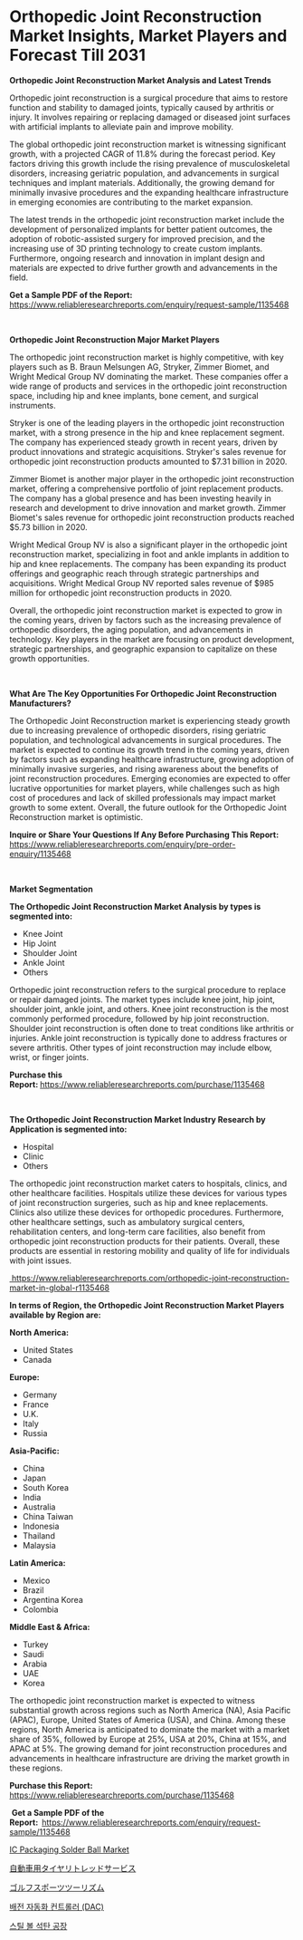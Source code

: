 <p><h1>Orthopedic Joint Reconstruction Market Insights, Market Players and Forecast Till 2031</h1></p><p><strong>Orthopedic Joint Reconstruction Market Analysis and Latest Trends</strong></p>
<p><p>Orthopedic joint reconstruction is a surgical procedure that aims to restore function and stability to damaged joints, typically caused by arthritis or injury. It involves repairing or replacing damaged or diseased joint surfaces with artificial implants to alleviate pain and improve mobility.</p><p>The global orthopedic joint reconstruction market is witnessing significant growth, with a projected CAGR of 11.8% during the forecast period. Key factors driving this growth include the rising prevalence of musculoskeletal disorders, increasing geriatric population, and advancements in surgical techniques and implant materials. Additionally, the growing demand for minimally invasive procedures and the expanding healthcare infrastructure in emerging economies are contributing to the market expansion.</p><p>The latest trends in the orthopedic joint reconstruction market include the development of personalized implants for better patient outcomes, the adoption of robotic-assisted surgery for improved precision, and the increasing use of 3D printing technology to create custom implants. Furthermore, ongoing research and innovation in implant design and materials are expected to drive further growth and advancements in the field.</p></p>
<p><strong>Get a Sample PDF of the Report:&nbsp;</strong> <a href="https://www.reliableresearchreports.com/enquiry/request-sample/1135468">https://www.reliableresearchreports.com/enquiry/request-sample/1135468</a></p>
<p>&nbsp;</p>
<p><strong>Orthopedic Joint Reconstruction Major Market Players</strong></p>
<p><p>The orthopedic joint reconstruction market is highly competitive, with key players such as B. Braun Melsungen AG, Stryker, Zimmer Biomet, and Wright Medical Group NV dominating the market. These companies offer a wide range of products and services in the orthopedic joint reconstruction space, including hip and knee implants, bone cement, and surgical instruments.</p><p>Stryker is one of the leading players in the orthopedic joint reconstruction market, with a strong presence in the hip and knee replacement segment. The company has experienced steady growth in recent years, driven by product innovations and strategic acquisitions. Stryker's sales revenue for orthopedic joint reconstruction products amounted to $7.31 billion in 2020.</p><p>Zimmer Biomet is another major player in the orthopedic joint reconstruction market, offering a comprehensive portfolio of joint replacement products. The company has a global presence and has been investing heavily in research and development to drive innovation and market growth. Zimmer Biomet's sales revenue for orthopedic joint reconstruction products reached $5.73 billion in 2020.</p><p>Wright Medical Group NV is also a significant player in the orthopedic joint reconstruction market, specializing in foot and ankle implants in addition to hip and knee replacements. The company has been expanding its product offerings and geographic reach through strategic partnerships and acquisitions. Wright Medical Group NV reported sales revenue of $985 million for orthopedic joint reconstruction products in 2020.</p><p>Overall, the orthopedic joint reconstruction market is expected to grow in the coming years, driven by factors such as the increasing prevalence of orthopedic disorders, the aging population, and advancements in technology. Key players in the market are focusing on product development, strategic partnerships, and geographic expansion to capitalize on these growth opportunities.</p></p>
<p>&nbsp;</p>
<p><strong>What Are The Key Opportunities For Orthopedic Joint Reconstruction Manufacturers?</strong></p>
<p><p>The Orthopedic Joint Reconstruction market is experiencing steady growth due to increasing prevalence of orthopedic disorders, rising geriatric population, and technological advancements in surgical procedures. The market is expected to continue its growth trend in the coming years, driven by factors such as expanding healthcare infrastructure, growing adoption of minimally invasive surgeries, and rising awareness about the benefits of joint reconstruction procedures. Emerging economies are expected to offer lucrative opportunities for market players, while challenges such as high cost of procedures and lack of skilled professionals may impact market growth to some extent. Overall, the future outlook for the Orthopedic Joint Reconstruction market is optimistic.</p></p>
<p><strong>Inquire or Share Your Questions If Any Before Purchasing This Report:</strong> <a href="https://www.reliableresearchreports.com/enquiry/pre-order-enquiry/1135468">https://www.reliableresearchreports.com/enquiry/pre-order-enquiry/1135468</a></p>
<p>&nbsp;</p>
<p><strong>Market Segmentation</strong></p>
<p><strong>The Orthopedic Joint Reconstruction Market Analysis by types is segmented into:</strong></p>
<p><ul><li>Knee Joint</li><li>Hip Joint</li><li>Shoulder Joint</li><li>Ankle Joint</li><li>Others</li></ul></p>
<p><p>Orthopedic joint reconstruction refers to the surgical procedure to replace or repair damaged joints. The market types include knee joint, hip joint, shoulder joint, ankle joint, and others. Knee joint reconstruction is the most commonly performed procedure, followed by hip joint reconstruction. Shoulder joint reconstruction is often done to treat conditions like arthritis or injuries. Ankle joint reconstruction is typically done to address fractures or severe arthritis. Other types of joint reconstruction may include elbow, wrist, or finger joints.</p></p>
<p><strong>Purchase this Report:&nbsp;</strong><a href="https://www.reliableresearchreports.com/purchase/1135468">https://www.reliableresearchreports.com/purchase/1135468</a></p>
<p>&nbsp;</p>
<p><strong>The Orthopedic Joint Reconstruction Market Industry Research by Application is segmented into:</strong></p>
<p><ul><li>Hospital</li><li>Clinic</li><li>Others</li></ul></p>
<p><p>The orthopedic joint reconstruction market caters to hospitals, clinics, and other healthcare facilities. Hospitals utilize these devices for various types of joint reconstruction surgeries, such as hip and knee replacements. Clinics also utilize these devices for orthopedic procedures. Furthermore, other healthcare settings, such as ambulatory surgical centers, rehabilitation centers, and long-term care facilities, also benefit from orthopedic joint reconstruction products for their patients. Overall, these products are essential in restoring mobility and quality of life for individuals with joint issues.</p></p>
<p><a href="https://www.reliableresearchreports.com/orthopedic-joint-reconstruction-market-in-global-r1135468">&nbsp;https://www.reliableresearchreports.com/orthopedic-joint-reconstruction-market-in-global-r1135468</a></p>
<p><strong>In terms of Region, the Orthopedic Joint Reconstruction Market Players available by Region are:</strong></p>
<p>
    <p> <strong> North America: </strong>
        <ul>
            <li>United States</li>
            <li>Canada</li>
        </ul>
        </p> 
    <p> <strong> Europe: </strong>
        <ul>
            <li>Germany</li>
            <li>France</li>
            <li>U.K.</li>
            <li>Italy</li>
            <li>Russia</li>
        </ul>
        </p> 
    <p> <strong> Asia-Pacific: </strong>
        <ul>
            <li>China</li>
            <li>Japan</li>
            <li>South Korea</li>
            <li>India</li>
            <li>Australia</li>
            <li>China Taiwan</li>
            <li>Indonesia</li>
            <li>Thailand</li>
            <li>Malaysia</li>
        </ul>
        </p> 
    <p> <strong> Latin America: </strong>
        <ul>
            <li>Mexico</li>
            <li>Brazil</li>
            <li>Argentina Korea</li>
            <li>Colombia</li>
        </ul>
        </p> 
    <p> <strong> Middle East & Africa: </strong>
        <ul>
            <li>Turkey</li>
            <li>Saudi</li>
            <li>Arabia</li>
            <li>UAE</li>
            <li>Korea</li>
        </ul>
    </p>
    </p>
<p><p>The orthopedic joint reconstruction market is expected to witness substantial growth across regions such as North America (NA), Asia Pacific (APAC), Europe, United States of America (USA), and China. Among these regions, North America is anticipated to dominate the market with a market share of 35%, followed by Europe at 25%, USA at 20%, China at 15%, and APAC at 5%. The growing demand for joint reconstruction procedures and advancements in healthcare infrastructure are driving the market growth in these regions.</p></p>
<p><strong>Purchase this Report: </strong><a href="https://www.reliableresearchreports.com/purchase/1135468">https://www.reliableresearchreports.com/purchase/1135468</a></p>
<p>&nbsp;<strong>Get a Sample PDF of the Report:&nbsp;&nbsp;</strong><a href="https://www.reliableresearchreports.com/enquiry/request-sample/1135468">https://www.reliableresearchreports.com/enquiry/request-sample/1135468</a></p>
<p><strong></strong></p>
<p><p><a href="https://issuu.com/reportprime-2/docs/ic-packaging-solder-ball-market-size-2030.pptx">IC Packaging Solder Ball Market</a></p><p><a href="https://github.com/RodHoppe07/Market-Research-Report-List-2/blob/main/1233656106461.md">自動車用タイヤリトレッドサービス</a></p><p><a href="https://github.com/laurenreichert/Market-Research-Report-List-2/blob/main/5591651106460.md">ゴルフスポーツツーリズム</a></p><p><a href="https://github.com/romeshmittrochakma11/Market-Research-Report-List-1/blob/main/9750304100360.md">배전 자동화 컨트롤러 (DAC)</a></p><p><a href="https://github.com/langcat852024/Market-Research-Report-List-1/blob/main/7547777100361.md">스틸 볼 석탄 공장</a></p></p>